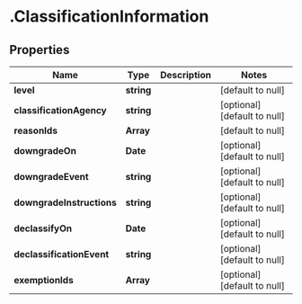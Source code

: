 # .ClassificationInformation

## Properties
Name | Type | Description | Notes
------------ | ------------- | ------------- | -------------
**level** | **string** |  | [default to null]
**classificationAgency** | **string** |  | [optional] [default to null]
**reasonIds** | **Array<string>** |  | [default to null]
**downgradeOn** | **Date** |  | [optional] [default to null]
**downgradeEvent** | **string** |  | [optional] [default to null]
**downgradeInstructions** | **string** |  | [optional] [default to null]
**declassifyOn** | **Date** |  | [optional] [default to null]
**declassificationEvent** | **string** |  | [optional] [default to null]
**exemptionIds** | **Array<string>** |  | [optional] [default to null]


